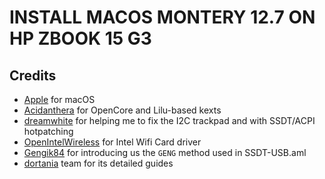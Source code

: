 # INSTALL MACOS MONTERY 12.7 ON HP ZBOOK 15 G3



## Credits

* [Apple](https://apple.com) for macOS
* [Acidanthera](https://github.com/Acidanthera) for OpenCore and Lilu-based kexts 
* [dreamwhite](https://github.com/dreamwhite) for helping me to fix the I2C trackpad and with SSDT/ACPI hotpatching
* [OpenIntelWireless](https://github.com/OpenIntelWireless/itlwm) for Intel Wifi Card driver
* [Gengik84](https://www.macos86.it/profile/1-gengik84/) for introducing us the `GENG` method used in SSDT-USB.aml
* [dortania](https://github.com/dortania) team for its detailed guides